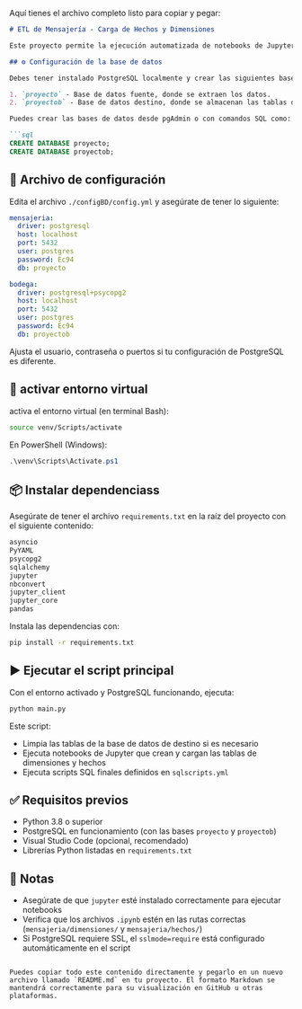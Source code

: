 Aquí tienes el archivo completo listo para copiar y pegar:

```markdown
# ETL de Mensajería - Carga de Hechos y Dimensiones

Este proyecto permite la ejecución automatizada de notebooks de Jupyter para la carga de datos en una base de datos PostgreSQL. Se conecta a dos bases de datos: una fuente llamada `proyecto` y una base de datos destino llamada `proyectob`, donde se almacenan las **dimensiones** y los **hechos**.

## ⚙️ Configuración de la base de datos

Debes tener instalado PostgreSQL localmente y crear las siguientes bases de datos:

1. `proyecto` - Base de datos fuente, donde se extraen los datos.
2. `proyectob` - Base de datos destino, donde se almacenan las tablas de dimensiones y hechos.

Puedes crear las bases de datos desde pgAdmin o con comandos SQL como:

```sql
CREATE DATABASE proyecto;
CREATE DATABASE proyectob;
```

## 📁 Archivo de configuración

Edita el archivo `./configBD/config.yml` y asegúrate de tener lo siguiente:

```yaml
mensajeria:
  driver: postgresql
  host: localhost
  port: 5432
  user: postgres
  password: Ec94
  db: proyecto

bodega:
  driver: postgresql+psycopg2
  host: localhost
  port: 5432
  user: postgres
  password: Ec94
  db: proyectob
```

Ajusta el usuario, contraseña o puertos si tu configuración de PostgreSQL es diferente.

## 🐍 activar entorno virtual

activa el entorno virtual (en terminal Bash):

```bash
source venv/Scripts/activate
```

En PowerShell (Windows):

```powershell
.\venv\Scripts\Activate.ps1
```

## 📦 Instalar dependenciass

Asegúrate de tener el archivo `requirements.txt` en la raíz del proyecto con el siguiente contenido:

```txt
asyncio
PyYAML
psycopg2
sqlalchemy
jupyter
nbconvert
jupyter_client
jupyter_core
pandas
```

Instala las dependencias con:

```bash
pip install -r requirements.txt
```

## ▶️ Ejecutar el script principal

Con el entorno activado y PostgreSQL funcionando, ejecuta:

```bash
python main.py
```

Este script:
- Limpia las tablas de la base de datos de destino si es necesario
- Ejecuta notebooks de Jupyter que crean y cargan las tablas de dimensiones y hechos
- Ejecuta scripts SQL finales definidos en `sqlscripts.yml`

## ✅ Requisitos previos

- Python 3.8 o superior
- PostgreSQL en funcionamiento (con las bases `proyecto` y `proyectob`)
- Visual Studio Code (opcional, recomendado)
- Librerías Python listadas en `requirements.txt`

## 📌 Notas

- Asegúrate de que `jupyter` esté instalado correctamente para ejecutar notebooks
- Verifica que los archivos `.ipynb` estén en las rutas correctas (`mensajeria/dimensiones/` y `mensajeria/hechos/`)
- Si PostgreSQL requiere SSL, el `sslmode=require` está configurado automáticamente en el script
```

Puedes copiar todo este contenido directamente y pegarlo en un nuevo archivo llamado `README.md` en tu proyecto. El formato Markdown se mantendrá correctamente para su visualización en GitHub u otras plataformas.